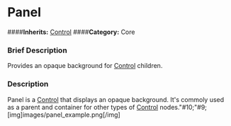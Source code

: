 #  Panel  
####**Inherits:** [Control](class_control)
####**Category:** Core

###  Brief Description  
Provides an opaque background for [Control](class_control) children.

###  Description  
Panel is a [Control](class_control) that displays an opaque background. It's commoly used as a parent and container for other types of [Control](class_control)
	nodes."#10;"#9;[img]images/panel_example.png[/img]
